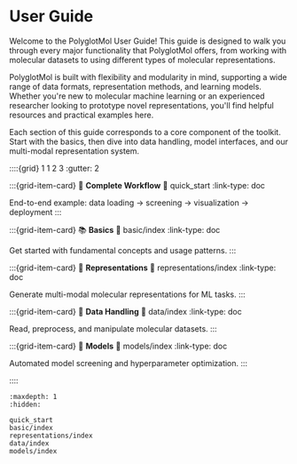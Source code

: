# User Guide

Welcome to the PolyglotMol User Guide! This guide is designed to walk you through every major functionality that PolyglotMol offers, from working with molecular datasets to using different types of molecular representations.

PolyglotMol is built with flexibility and modularity in mind, supporting a wide range of data formats, representation methods, and learning models. Whether you're new to molecular machine learning or an experienced researcher looking to prototype novel representations, you'll find helpful resources and practical examples here.

Each section of this guide corresponds to a core component of the toolkit. Start with the basics, then dive into data handling, model interfaces, and our multi-modal representation system.


::::{grid} 1 1 2 3
:gutter: 2

:::{grid-item-card} 🚀 **Complete Workflow**
:link: quick_start
:link-type: doc

End-to-end example: data loading → screening → visualization → deployment
:::

:::{grid-item-card} 📚 **Basics**
:link: basic/index
:link-type: doc

Get started with fundamental concepts and usage patterns.
:::

:::{grid-item-card} 🧬 **Representations**
:link: representations/index
:link-type: doc

Generate multi-modal molecular representations for ML tasks.
:::

:::{grid-item-card} 💾 **Data Handling**
:link: data/index
:link-type: doc

Read, preprocess, and manipulate molecular datasets.
:::

:::{grid-item-card} 🤖 **Models**
:link: models/index
:link-type: doc

Automated model screening and hyperparameter optimization.
:::

::::

```{toctree}
:maxdepth: 1
:hidden:

quick_start
basic/index
representations/index
data/index
models/index
```
